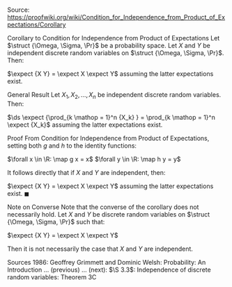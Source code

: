 # 

Source: https://proofwiki.org/wiki/Condition_for_Independence_from_Product_of_Expectations/Corollary



Corollary to Condition for Independence from Product of Expectations
Let $\struct {\Omega, \Sigma, \Pr}$ be a probability space.
Let $X$ and $Y$ be independent discrete random variables on $\struct {\Omega, \Sigma, \Pr}$.
Then:

$\expect {X Y} = \expect X \expect Y$
assuming the latter expectations exist.


General Result
Let $X_1, X_2, \ldots, X_n$ be independent discrete random variables.
Then:

$\ds \expect {\prod_{k \mathop = 1}^n {X_k} } = \prod_{k \mathop = 1}^n \expect {X_k}$
assuming the latter expectations exist.


Proof
From Condition for Independence from Product of Expectations, setting both $g$ and $h$ to the identity functions:

$\forall x \in \R: \map g x = x$
$\forall y \in \R: \map h y = y$

It follows directly that if $X$ and $Y$ are independent, then:

$\expect {X Y} = \expect X \expect Y$
assuming the latter expectations exist.
$\blacksquare$


Note on Converse
Note that the converse of the corollary does not necessarily hold.
Let $X$ and $Y$ be discrete random variables on $\struct {\Omega, \Sigma, \Pr}$ such that:

$\expect {X Y} = \expect X \expect Y$

Then it is not necessarily the case that $X$ and $Y$ are independent.


Sources
1986: Geoffrey Grimmett and Dominic Welsh: Probability: An Introduction ... (previous) ... (next): $\S 3.3$: Independence of discrete random variables: Theorem $3 \text{C}$




